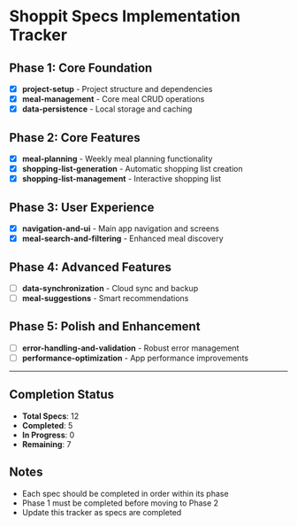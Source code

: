 # Shoppit Specs Implementation Tracker

## Phase 1: Core Foundation
- [X] **project-setup** - Project structure and dependencies
- [x] **meal-management** - Core meal CRUD operations  
- [x] **data-persistence** - Local storage and caching

## Phase 2: Core Features
- [x] **meal-planning** - Weekly meal planning functionality
- [x] **shopping-list-generation** - Automatic shopping list creation
- [x] **shopping-list-management** - Interactive shopping list

## Phase 3: User Experience  
- [x] **navigation-and-ui** - Main app navigation and screens
- [x] **meal-search-and-filtering** - Enhanced meal discovery

## Phase 4: Advanced Features
- [ ] **data-synchronization** - Cloud sync and backup
- [ ] **meal-suggestions** - Smart recommendations

## Phase 5: Polish and Enhancement
- [ ] **error-handling-and-validation** - Robust error management
- [ ] **performance-optimization** - App performance improvements

---

## Completion Status
- **Total Specs**: 12
- **Completed**: 5
- **In Progress**: 0
- **Remaining**: 7

## Notes
- Each spec should be completed in order within its phase
- Phase 1 must be completed before moving to Phase 2
- Update this tracker as specs are completed